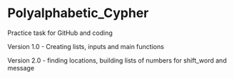 # Polyalphabetic_Cypher
Practice task for GitHub and coding

Version 1.0 - Creating lists, inputs and main functions

Version 2.0 - finding locations, building lists of numbers for shift_word and message
